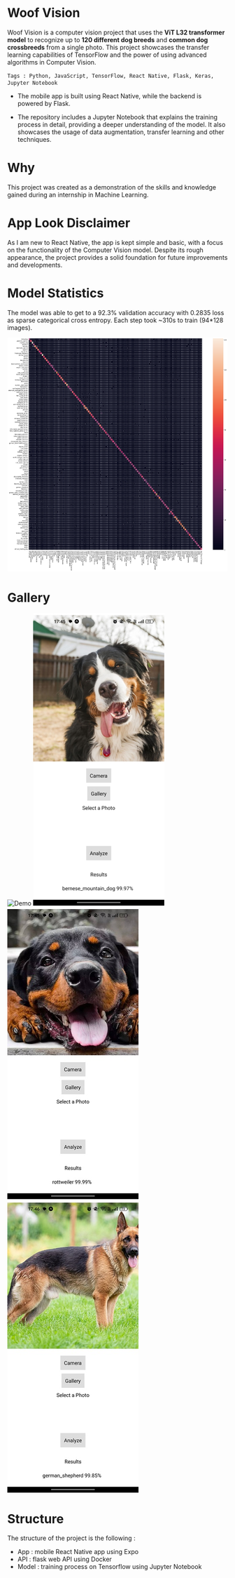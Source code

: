 # Woof Vision
Woof Vision is a computer vision project that uses the **ViT L32 transformer model** to recognize up to **120 different dog breeds** and **common dog crossbreeds** from a single photo. This project showcases the transfer learning capabilities of TensorFlow and the power of using advanced algorithms in Computer Vision.

```
Tags : Python, JavaScript, TensorFlow, React Native, Flask, Keras, Jupyter Notebook
```

 * The mobile app is built using React Native, while the backend is powered by Flask.

 * The repository includes a Jupyter Notebook that explains the training process in detail, providing a deeper understanding of the model. It also showcases the usage of data augmentation, transfer learning and other techniques.

# Why
This project was created as a demonstration of the skills and knowledge gained during an internship in Machine Learning.

# App Look Disclaimer
As I am new to React Native, the app is kept simple and basic, with a focus on the functionality of the Computer Vision model. Despite its rough appearance, the project provides a solid foundation for future improvements and developments.

# Model Statistics
The model was able to get to a 92.3% validation accuracy with 0.2835 loss as sparse categorical cross entropy. Each step took ~310s to train (94*128 images).

![Confusion Matrix](imgs/cm.png)

# Gallery
![Demo](imgs/demo.webp)
![Screen1](imgs/screen1.jpg)
![Screen2](imgs/screen2.jpg)
![Screen3](imgs/screen3.jpg)

# Structure
The structure of the project is the following :
 - App : mobile React Native app using Expo
 - API : flask web API using Docker
 - Model : training process on Tensorflow using Jupyter Notebook
